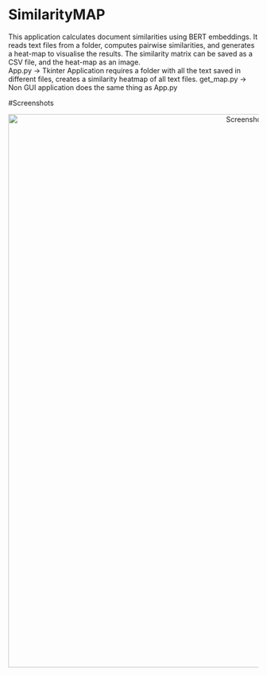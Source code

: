 # SimilarityMAP
This application calculates document similarities using BERT embeddings. It reads text files from a folder, computes pairwise similarities, and generates a heat-map to visualise the results. The similarity matrix can be saved as a CSV file, and the heat-map as an image.
<br />
App.py -> Tkinter Application requires a folder with all the text saved in different files, creates a similarity heatmap of all text files.
get_map.py -> Non GUI application does the same thing as App.py

#Screenshots
<p align='center'>
<img width="1112" alt="Screenshot 2024-10-16 at 5 02 33 PM" src="https://github.com/user-attachments/assets/6bc8a56b-4667-49bc-a610-92c2a158f094">
</p>
